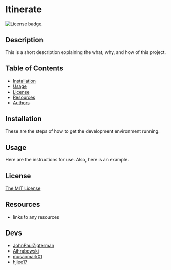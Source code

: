 # Itinerate
![License badge.](https://img.shields.io/badge/License-MIT-yellow.svg) 

## Description
This is a short description explaining the what, why, and how of this project.

## Table of Contents
- [Installation](#installation)
- [Usage](#usage)
- [License](#license)
- [Resources](#resources)
- [Authors](#questions)

## Installation
These are the steps of how to get the development environment running.

## Usage
Here are the instructions for use. Also, here is an example.

## License
[The MIT License](https://opensource.org/licenses/MIT/)

## Resources
- links to any resources

## Devs
- [JohnPaulZigterman](https://github.com/JohnPaulZigterman)
- [Ajhrabowski](https://github.com/Ajhrabowski)
- [musaomark01](https://github.com/musaomark01)
- [hjlee17](https://github.com/hjlee17)